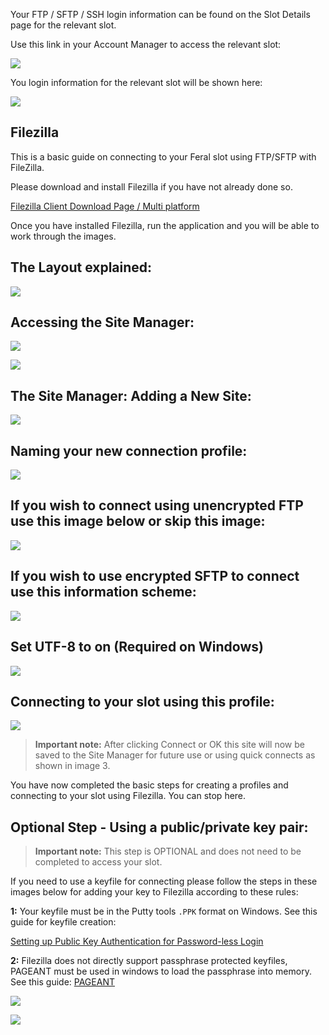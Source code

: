 
Your FTP / SFTP / SSH login information can be found on the Slot Details page for the relevant slot.

Use this link in your Account Manager to access the relevant slot:

![](https://raw.github.com/feralhosting/feralfilehosting/master/Feral%20Wiki/0%20Generic/slot_detail_link.png)

You login information for the relevant slot will be shown here:

![](https://raw.github.com/feralhosting/feralfilehosting/master/Feral%20Wiki/0%20Generic/slot_detail_ssh.png)

Filezilla
---

This is a basic guide on connecting to your Feral slot using FTP/SFTP with FileZilla.

Please download and install Filezilla if you have not already done so.

[Filezilla Client Download Page / Multi platform](https://filezilla-project.org/download.php?type=client)

Once you have installed Filezilla, run the application and you will be able to work through the images.

The Layout explained:
---

![](https://raw.github.com/feralhosting/feralfilehosting/master/Feral%20Wiki/SFTP%20and%20FTP/Filezilla%20-%20Basic%20Setup%20for%20FTP%20or%20SFTP/1.png)

Accessing the Site Manager:
---

![](https://raw.github.com/feralhosting/feralfilehosting/master/Feral%20Wiki/SFTP%20and%20FTP/Filezilla%20-%20Basic%20Setup%20for%20FTP%20or%20SFTP/2.png)

![](https://raw.github.com/feralhosting/feralfilehosting/master/Feral%20Wiki/SFTP%20and%20FTP/Filezilla%20-%20Basic%20Setup%20for%20FTP%20or%20SFTP/3.png)

The Site Manager: Adding a New Site:
---

![](https://raw.github.com/feralhosting/feralfilehosting/master/Feral%20Wiki/SFTP%20and%20FTP/Filezilla%20-%20Basic%20Setup%20for%20FTP%20or%20SFTP/5.png)

Naming your new connection profile:
---

![](https://raw.github.com/feralhosting/feralfilehosting/master/Feral%20Wiki/SFTP%20and%20FTP/Filezilla%20-%20Basic%20Setup%20for%20FTP%20or%20SFTP/6.png)

If you wish to connect using unencrypted FTP use this image below or skip this image:
---

![](https://raw.github.com/feralhosting/feralfilehosting/master/Feral%20Wiki/SFTP%20and%20FTP/Filezilla%20-%20Basic%20Setup%20for%20FTP%20or%20SFTP/7.png)

If you wish to use encrypted SFTP to connect use this information scheme:
---

![](https://raw.github.com/feralhosting/feralfilehosting/master/Feral%20Wiki/SFTP%20and%20FTP/Filezilla%20-%20Basic%20Setup%20for%20FTP%20or%20SFTP/8.png)


Set UTF-8 to on (Required on Windows)
---

![](https://raw.github.com/feralhosting/feralfilehosting/master/Feral%20Wiki/SFTP%20and%20FTP/Filezilla%20-%20Basic%20Setup%20for%20FTP%20or%20SFTP/utf.png)

Connecting to your slot using this profile:
---

![](https://raw.github.com/feralhosting/feralfilehosting/master/Feral%20Wiki/SFTP%20and%20FTP/Filezilla%20-%20Basic%20Setup%20for%20FTP%20or%20SFTP/9.png)

> **Important note:** After clicking Connect or OK this site will now be saved to the Site Manager for future use or using quick connects as shown in image 3.

You have now completed the basic steps for creating a profiles and connecting to your slot using Filezilla. You can stop here.

Optional Step - Using a public/private key pair:
---

> **Important note:** This step is OPTIONAL and does not need to be completed to access your slot.

If you need to use a keyfile for connecting please follow the steps in these images below for adding your key to Filezilla according to these rules:

**1:** Your keyfile must be in the Putty tools `.PPK` format on Windows. See this guide for keyfile creation:

[Setting up Public Key Authentication for Password-less Login](https://www.feralhosting.com/faq/view?question=13)

**2:** Filezilla does not directly support passphrase protected keyfiles, PAGEANT must be used in windows to load the passphrase into memory. See this guide: [PAGEANT](https://www.feralhosting.com/faq/view?question=241)

![](https://raw.github.com/feralhosting/feralfilehosting/master/Feral%20Wiki/SFTP%20and%20FTP/Filezilla%20-%20Basic%20Setup%20for%20FTP%20or%20SFTP/10.png)

![](https://raw.github.com/feralhosting/feralfilehosting/master/Feral%20Wiki/SFTP%20and%20FTP/Filezilla%20-%20Basic%20Setup%20for%20FTP%20or%20SFTP/11.png)



